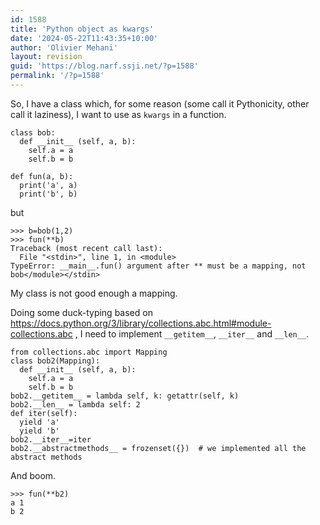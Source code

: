 ```yaml
---
id: 1588
title: 'Python object as kwargs'
date: '2024-05-22T11:43:35+10:00'
author: 'Olivier Mehani'
layout: revision
guid: 'https://blog.narf.ssji.net/?p=1588'
permalink: '/?p=1588'
---
```


So, I have a class which, for some reason (some call it Pythonicity, other call it laziness), I want to use as `kwargs` in a function.

```
class bob:
  def __init__ (self, a, b):
    self.a = a
    self.b = b

def fun(a, b):
  print('a', a)
  print('b', b)
```

but

```
>>> b=bob(1,2)
>>> fun(**b)
Traceback (most recent call last):
  File "<stdin>", line 1, in <module>
TypeError: __main__.fun() argument after ** must be a mapping, not bob</module></stdin>
```

  
My class is not good enough a mapping.

Doing some duck-typing based on <https://docs.python.org/3/library/collections.abc.html#module-collections.abc> , I need to implement `__getitem__`, `__iter__` and `__len__`.

```
from collections.abc import Mapping
class bob2(Mapping):
  def __init__ (self, a, b):
    self.a = a
    self.b = b
bob2.__getitem__ = lambda self, k: getattr(self, k)
bob2.__len__ = lambda self: 2
def iter(self):
  yield 'a'
  yield 'b'
bob2.__iter__=iter
bob2.__abstractmethods__ = frozenset({})  # we implemented all the abstract methods
```

And boom.

```
>>> fun(**b2)
a 1
b 2
```